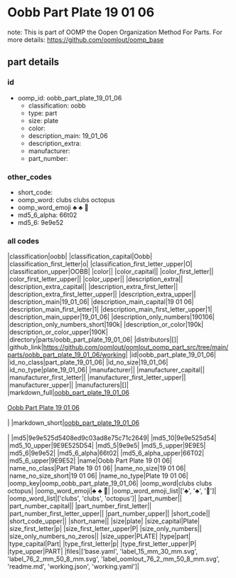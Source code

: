 # Oobb Part Plate 19 01 06  

note: This is part of OOMP the Oopen Organization Method For Parts. For more details: https://github.com/oomlout/oomp_base

##  part details





### id
* oomp_id: oobb_part_plate_19_01_06
  * classification: oobb
  * type: part
  * size: plate
  * color: 
  * description_main: 19_01_06
  * description_extra: 
  * manufacturer: 
  * part_number: 

### other_codes
* short_code: 
* oomp_word: clubs clubs octopus
* oomp_word_emoji :clubs: :clubs: :octopus:
* md5_6_alpha: 66t02
* md5_6: 9e9e52

### all codes 
|classification|oobb|
|classification_capital|Oobb|
|classification_first_letter|o|
|classification_first_letter_upper|O|
|classification_upper|OOBB|
|color||
|color_capital||
|color_first_letter||
|color_first_letter_upper||
|color_upper||
|description_extra||
|description_extra_capital||
|description_extra_first_letter||
|description_extra_first_letter_upper||
|description_extra_upper||
|description_main|19_01_06|
|description_main_capital|19 01 06|
|description_main_first_letter|1|
|description_main_first_letter_upper|1|
|description_main_upper|19_01_06|
|description_only_numbers|190106|
|description_only_numbers_short|190k|
|description_or_color|190k|
|description_or_color_upper|190K|
|directory|parts/oobb_part_plate_19_01_06|
|distributors|[]|
|github_link|https://github.com/oomlout/oomlout_oomp_part_src/tree/main/parts/oobb_part_plate_19_01_06/working|
|id|oobb_part_plate_19_01_06|
|id_no_class|part_plate_19_01_06|
|id_no_size|19_01_06|
|id_no_type|plate_19_01_06|
|manufacturer||
|manufacturer_capital||
|manufacturer_first_letter||
|manufacturer_first_letter_upper||
|manufacturer_upper||
|manufacturers|[]|
|markdown_full|[oobb_part_plate_19_01_06](https://github.com/oomlout/oomlout_oomp_part_src/tree/main/parts/oobb_part_plate_19_01_06/working)<br>[](https://github.com/oomlout/oomlout_oomp_part_src/tree/main/parts/oobb_part_plate_19_01_06/working)<br>[Oobb Part Plate 19 01 06](https://github.com/oomlout/oomlout_oomp_part_src/tree/main/parts/oobb_part_plate_19_01_06/working)<br><br>|
|markdown_short|[oobb_part_plate_19_01_06](https://github.com/oomlout/oomlout_oomp_part_src/tree/main/parts/oobb_part_plate_19_01_06/working)<br><br>|
|md5|9e9e525d5408ed9c03ad8e75c71c2649|
|md5_10|9e9e525d54|
|md5_10_upper|9E9E525D54|
|md5_5|9e9e5|
|md5_5_upper|9E9E5|
|md5_6|9e9e52|
|md5_6_alpha|66t02|
|md5_6_alpha_upper|66T02|
|md5_6_upper|9E9E52|
|name|Oobb Part Plate 19 01 06|
|name_no_class|Part Plate 19 01 06|
|name_no_size|19 01 06|
|name_no_size_short|19 01 06|
|name_no_type|Plate 19 01 06|
|oomp_key|oomp_oobb_part_plate_19_01_06|
|oomp_word|clubs clubs octopus|
|oomp_word_emoji|:clubs: :clubs: :octopus:|
|oomp_word_emoji_list|[':clubs:', ':clubs:', ':octopus:']|
|oomp_word_list|['clubs', 'clubs', 'octopus']|
|part_number||
|part_number_capital||
|part_number_first_letter||
|part_number_first_letter_upper||
|part_number_upper||
|short_code||
|short_code_upper||
|short_name||
|size|plate|
|size_capital|Plate|
|size_first_letter|p|
|size_first_letter_upper|P|
|size_only_numbers||
|size_only_numbers_no_zeros||
|size_upper|PLATE|
|type|part|
|type_capital|Part|
|type_first_letter|p|
|type_first_letter_upper|P|
|type_upper|PART|
|files|['base.yaml', 'label_15_mm_30_mm.svg', 'label_76_2_mm_50_8_mm.svg', 'label_oomlout_76_2_mm_50_8_mm.svg', 'readme.md', 'working.json', 'working.yaml']|
